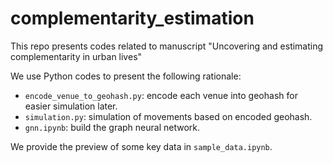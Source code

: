 # complementarity_estimation

This repo presents codes related to manuscript "Uncovering and estimating complementarity in
urban lives"

We use Python codes to present the following rationale:
- `encode_venue_to_geohash.py`: encode each venue into geohash for easier simulation later.
- `simulation.py`: simulation of movements based on encoded geohash.
- `gnn.ipynb`: build the graph neural network.

We provide the preview of some key data in `sample_data.ipynb`.
